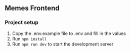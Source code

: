 ## Memes Frontend


### Project setup

1. Copy the .env.example file to .env and fill in the values
2. Run `npm install`
3. Run `npm run dev` to start the development server